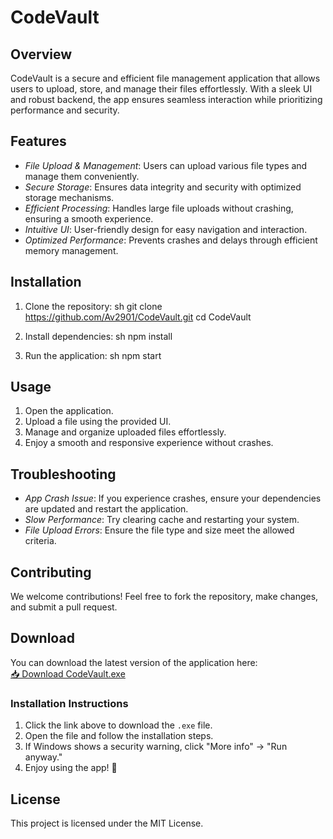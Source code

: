 # CodeVault

## Overview

CodeVault is a secure and efficient file management application that allows users to upload, store, and manage their files effortlessly. With a sleek UI and robust backend, the app ensures seamless interaction while prioritizing performance and security.

## Features

- *File Upload & Management*: Users can upload various file types and manage them conveniently.
- *Secure Storage*: Ensures data integrity and security with optimized storage mechanisms.
- *Efficient Processing*: Handles large file uploads without crashing, ensuring a smooth experience.
- *Intuitive UI*: User-friendly design for easy navigation and interaction.
- *Optimized Performance*: Prevents crashes and delays through efficient memory management.

## Installation

1. Clone the repository:
   sh
   git clone https://github.com/Av2901/CodeVault.git
   cd CodeVault
   
2. Install dependencies:
   sh
   npm install
   
3. Run the application:
   sh
   npm start
   

## Usage

1. Open the application.
2. Upload a file using the provided UI.
3. Manage and organize uploaded files effortlessly.
4. Enjoy a smooth and responsive experience without crashes.

## Troubleshooting

- *App Crash Issue*: If you experience crashes, ensure your dependencies are updated and restart the application.
- *Slow Performance*: Try clearing cache and restarting your system.
- *File Upload Errors*: Ensure the file type and size meet the allowed criteria.

## Contributing

We welcome contributions! Feel free to fork the repository, make changes, and submit a pull request.
## Download
You can download the latest version of the application here:  
[📥 Download CodeVault.exe](https://drive.google.com/file/d/1TJPYtTrsfcyccsLZ84p8M_nhBDJUMzCD/view?usp=sharing)  

### Installation Instructions
1. Click the link above to download the `.exe` file.  
2. Open the file and follow the installation steps.  
3. If Windows shows a security warning, click "More info" → "Run anyway."  
4. Enjoy using the app! 🚀  


## License

This project is licensed under the MIT License.

<!-- ## Contact

For any queries, reach out at [your-email@example.com](mailto\:your-email@example.com). -->
